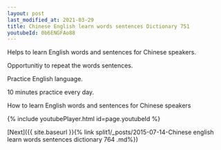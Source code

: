 ```yaml
---
layout: post
last_modified_at: 2021-03-29
title: Chinese English learn words sentences Dictionary 751 
youtubeId: 0b6ENGFAo88
---
```

 
 
Helps to learn English words and sentences for Chinese speakers.

Opportunitiy to repeat the words sentences. 

Practice English language. 
 
10 minutes practice every day. 
 
How to learn English words and sentences for Chinese speakers 
 
{% include youtubePlayer.html id=page.youtubeId %}
 
 
[Next]({{ site.baseurl }}{% link  split1/_posts/2015-07-14-Chinese english learn words sentences dictionary 764 .md%})
 

